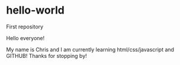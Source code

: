 # hello-world
First repository

Hello everyone!

My name is Chris and I am currently learning html/css/javascript and GITHUB!
Thanks for stopping by!
